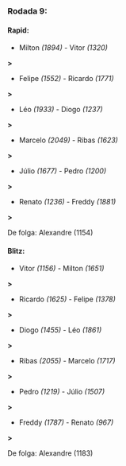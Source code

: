 ### Rodada 9:

#### Rapid:

* Milton *(1894)*     -     Vitor *(1320)*

 **>** 
* Felipe *(1552)*     -     Ricardo *(1771)*

 **>** 
* Léo *(1933)*     -     Diogo *(1237)*

 **>** 
* Marcelo *(2049)*     -     Ribas *(1623)*

 **>** 
* Júlio *(1677)*     -     Pedro *(1200)*

 **>** 
* Renato *(1236)*     -     Freddy *(1881)*

 **>** 

De folga: Alexandre (1154)

#### Blitz:

* Vitor *(1156)*     -     Milton *(1651)*

 **>** 
* Ricardo *(1625)*     -     Felipe *(1378)*

 **>** 
* Diogo *(1455)*     -     Léo *(1861)*

 **>** 
* Ribas *(2055)*     -     Marcelo *(1717)*

 **>** 
* Pedro *(1219)*     -     Júlio *(1507)*

 **>** 
* Freddy *(1787)*     -     Renato *(967)*

 **>** 

De folga: Alexandre (1183)

